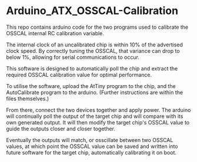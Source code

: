 # Arduino_ATX_OSSCAL-Calibration


This repo contains arduino code for the two programs used to calibrate the OSSCAL internal RC calibration variable.


The internal clock of an uncalibrated chip is within 10% of the advertised clock speed. By correctly tuning the OSSCAL, that variance can drop to below 1%, allowing for serial communications to occur.


This software is designed to automatically poll the chip and extract the required OSSCAL calibration value for optimal performance.


To utilise the software, upload the AtTiny program to the chip, and the AutoCalibrate program to the arduino. (Further instructions are within the files themselves.)


From there, connect the two devices together and apply power. The arduino will continually poll the output of the target chip and will compare with its own generated output. It will then modify the target chip's OSSCAL value to guide the outputs closer and closer together.


Eventually the outputs will match, or osscillate between two OSSCAL values, at which point the OSSCAL value can be saved and written into future software for the target chip, automatically calibrating it on boot.
